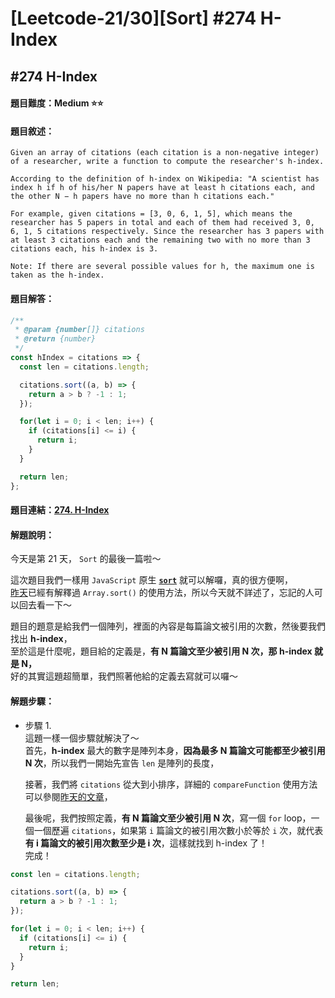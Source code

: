 # [Leetcode-21/30][Sort] #274 H-Index

## #274 H-Index

#### 題目難度：Medium :star::star:
#### 題目敘述：
```
Given an array of citations (each citation is a non-negative integer) of a researcher, write a function to compute the researcher's h-index.

According to the definition of h-index on Wikipedia: "A scientist has index h if h of his/her N papers have at least h citations each, and the other N − h papers have no more than h citations each."

For example, given citations = [3, 0, 6, 1, 5], which means the researcher has 5 papers in total and each of them had received 3, 0, 6, 1, 5 citations respectively. Since the researcher has 3 papers with at least 3 citations each and the remaining two with no more than 3 citations each, his h-index is 3.

Note: If there are several possible values for h, the maximum one is taken as the h-index.
```
#### 題目解答：
```javascript
/**
 * @param {number[]} citations
 * @return {number}
 */
const hIndex = citations => {
  const len = citations.length;

  citations.sort((a, b) => {
    return a > b ? -1 : 1;
  });

  for(let i = 0; i < len; i++) {
    if (citations[i] <= i) {
      return i;
    }
  }

  return len;
};
```
#### 題目連結：[274. H-Index](https://leetcode.com/problems/h-index/)
#### 解題說明：
今天是第 21 天， `Sort` 的最後一篇啦～  

這次題目我們一樣用 `JavaScript` 原生 **[`sort`](http://www.w3schools.com/jsref/jsref_sort.asp)** 就可以解囉，真的很方便啊，  
[昨天](https://github.com/xxhomey19/leetcode-30days/tree/master/Day20)已經有解釋過 `Array.sort()` 的使用方法，所以今天就不詳述了，忘記的人可以回去看一下～  

題目的題意是給我們一個陣列，裡面的內容是每篇論文被引用的次數，然後要我們找出 **h-index**，  
至於這是什麼呢，題目給的定義是，**有 N 篇論文至少被引用 N 次，那 h-index 就是 N，**  
好的其實這題超簡單，我們照著他給的定義去寫就可以囉～  

#### 解題步驟：
- 步驟 1.  
這題一樣一個步驟就解決了～  
首先，**h-index** 最大的數字是陣列本身，**因為最多 N 篇論文可能都至少被引用 N 次**，所以我們一開始先宣告 `len` 是陣列的長度，  

  接著，我們將 `citations` 從大到小排序，詳細的 `compareFunction` 使用方法可以參閱[昨天的文章](https://github.com/xxhomey19/leetcode-30days/tree/master/Day20)，  

  最後呢，我們按照定義，**有 N 篇論文至少被引用 N 次**，寫一個 `for` loop，一個一個歷遍 `citations`，如果第 `i` 篇論文的被引用次數小於等於 `i` 次，就代表 **有 i 篇論文的被引用次數至少是 i 次**，這樣就找到 h-index 了！  
  完成！  

```javascript
const len = citations.length;

citations.sort((a, b) => {
  return a > b ? -1 : 1;
});

for(let i = 0; i < len; i++) {
  if (citations[i] <= i) {
    return i;
  }
}

return len;
```
